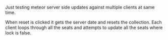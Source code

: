 Just testing meteor server side updates against multiple clients at same time.

When reset is clicked it gets the server date and resets the collection.  Each client loops through all the seats and attempts to update all the seats where lock is false.